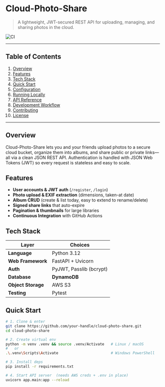 # Cloud-Photo-Share

> A lightweight, JWT-secured REST API for uploading, managing, and sharing photos in the cloud.

![CI](https://img.shields.io/github/actions/workflow/status/your-handle/cloud-photo-share/ci.yml?branch=main)

---

## Table of Contents
1. [Overview](#overview)  
2. [Features](#features)  
3. [Tech Stack](#tech-stack)  
4. [Quick Start](#quick-start)  
5. [Configuration](#configuration)  
6. [Running Locally](#running-locally)  
7. [API Reference](#api-reference)  
8. [Development Workflow](#development-workflow)  
9. [Contributing](#contributing)  
10. [License](#license)

---

## Overview
Cloud-Photo-Share lets you and your friends upload photos to a secure cloud bucket, organize them into albums, and share public or private links—all via a clean JSON REST API. Authentication is handled with JSON Web Tokens (JWT) so every request is stateless and easy to scale.

## Features
- **User accounts & JWT auth** (`/register`, `/login`)
- **Photo upload & EXIF extraction** (dimensions, taken-at date)
- **Album CRUD** (create & list today, easy to extend to rename/delete)
- **Signed share links** that auto-expire
- **Pagination & thumbnails** for large libraries
- **Continuous Integration** with GitHub Actions

## Tech Stack
| Layer               | Choices |
|---------------------|---------|
| **Language**        | Python 3.12 |
| **Web Framework**   | FastAPI + Uvicorn |
| **Auth**            | PyJWT, Passlib (bcrypt) |
| **Database**        | **DynamoDB** |
| **Object Storage**  | AWS S3 |
| **Testing**         | Pytest |

## Quick Start
```bash
# 1. Clone & enter
git clone https://github.com/your-handle/cloud-photo-share.git
cd cloud-photo-share

# 2. Create virtual env
python -m venv .venv && source .venv/Activate   # Linux / macOS
#   or
.\.venv\Scripts\Activate                        # Windows PowerShell

# 3. Install deps
pip install -r requirements.txt

# 4. Start API server  (needs AWS creds + .env in place)
uvicorn app.main:app --reload
